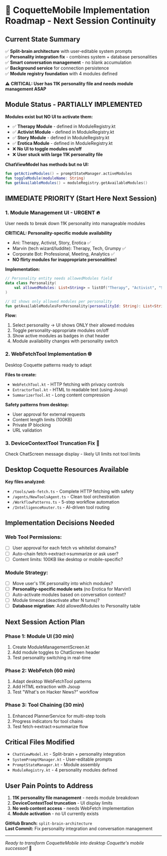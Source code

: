 # 🚀 CoquetteMobile Implementation Roadmap - Next Session Continuity

## **Current State Summary**
✅ **Split-brain architecture** with user-editable system prompts  
✅ **Personality integration fix** - combines system + database personalities  
✅ **Smart conversation management** - no blank accumulation  
✅ **Background service** for connection persistence  
✅ **Module registry foundation** with 4 modules defined  

⚠️ **CRITICAL: User has 11K personality file and needs module management ASAP**

## **Module Status - PARTIALLY IMPLEMENTED**
**Modules exist but NO UI to activate them:**
- ✅ **Therapy Module** - defined in ModuleRegistry.kt
- ✅ **Activist Module** - defined in ModuleRegistry.kt  
- ✅ **Story Module** - defined in ModuleRegistry.kt
- ✅ **Erotica Module** - defined in ModuleRegistry.kt
- ❌ **No UI to toggle modules on/off**
- ❌ **User stuck with large 11K personality file**

**ChatViewModel has methods but no UI:**
```kotlin
fun getActiveModules() = promptStateManager.activeModules
fun toggleModule(moduleName: String)  
fun getAvailableModules() = moduleRegistry.getAvailableModules()
```

## **IMMEDIATE PRIORITY (Start Here Next Session)**

### **1. Module Management UI - URGENT** 🔥
User needs to break down 11K personality into manageable modules

**CRITICAL: Personality-specific module availability**
- Ani: Therapy, Activist, Story, Erotica ✅
- Marvin (tech wizard/luddite): Therapy, Tech, Grumpy ✅ 
- Corporate Bot: Professional, Meeting, Analytics ✅
- **NO flirty modules for inappropriate personalities!**

**Implementation:**
```kotlin
// Personality entity needs allowedModules field
data class Personality(
    val allowedModules: List<String> = listOf("Therapy", "Activist", "Story")
)

// UI shows only allowed modules per personality
fun getAvailableModulesForPersonality(personalityId: String): List<String>
```

**Flow:**
1. Select personality → UI shows ONLY their allowed modules
2. Toggle personality-appropriate modules on/off
3. Show active modules as badges in chat header
4. Module availability changes with personality switch

### **2. WebFetchTool Implementation** 🌐  
Desktop Coquette patterns ready to adapt

**Files to create:**
- `WebFetchTool.kt` - HTTP fetching with privacy controls
- `ExtractorTool.kt` - HTML to readable text (using Jsoup)
- `SummarizerTool.kt` - Long content compression

**Safety patterns from desktop:**
- User approval for external requests
- Content length limits (100KB)
- Private IP blocking
- URL validation

### **3. DeviceContextTool Truncation Fix** 📱
Check ChatScreen message display - likely UI limits not tool limits

## **Desktop Coquette Resources Available**
**Key files analyzed:**
- `/tools/web-fetch.ts` - Complete HTTP fetching with safety
- `/agents/NewToolsAgent.ts` - Clean tool orchestration  
- `/WorkflowPatterns.ts` - 5-step workflow automation
- `/IntelligenceRouter.ts` - AI-driven tool routing

## **Implementation Decisions Needed**

### **Web Tool Permissions:**
- [ ] User approval for each fetch vs whitelist domains?
- [ ] Auto-chain fetch→extract→summarize or ask user?
- [ ] Content limits: 100KB like desktop or mobile-specific?

### **Module Strategy:**
- [ ] Move user's 11K personality into which modules?
- [ ] **Personality-specific module sets** (no Erotica for Marvin!)
- [ ] Auto-activate modules based on conversation context?
- [ ] Module timeout (deactivate after N turns)?
- [ ] **Database migration**: Add allowedModules to Personality table

## **Next Session Action Plan**

### **Phase 1: Module UI (30 min)**
1. Create ModuleManagementScreen.kt
2. Add module toggles to ChatScreen header
3. Test personality switching in real-time

### **Phase 2: WebFetch (60 min)**  
1. Adapt desktop WebFetchTool patterns
2. Add HTML extraction with Jsoup
3. Test "What's on Hacker News?" workflow

### **Phase 3: Tool Chaining (30 min)**
1. Enhanced PlannerService for multi-step tools
2. Progress indicators for tool chains
3. Test fetch→extract→summarize flow

## **Critical Files Modified**
- `ChatViewModel.kt` - Split-brain + personality integration
- `SystemPromptManager.kt` - User-editable prompts  
- `PromptStateManager.kt` - Module assembly
- `ModuleRegistry.kt` - 4 personality modules defined

## **User Pain Points to Address**
1. **11K personality file management** - needs module breakdown
2. **DeviceContextTool truncation** - UI display limits
3. **No web content access** - needs WebFetch implementation
4. **Module activation** - no UI currently exists

**GitHub Branch:** `split-brain-architecture`  
**Last Commit:** Fix personality integration and conversation management

---
*Ready to transform CoquetteMobile into desktop Coquette's mobile successor!* 🚀
